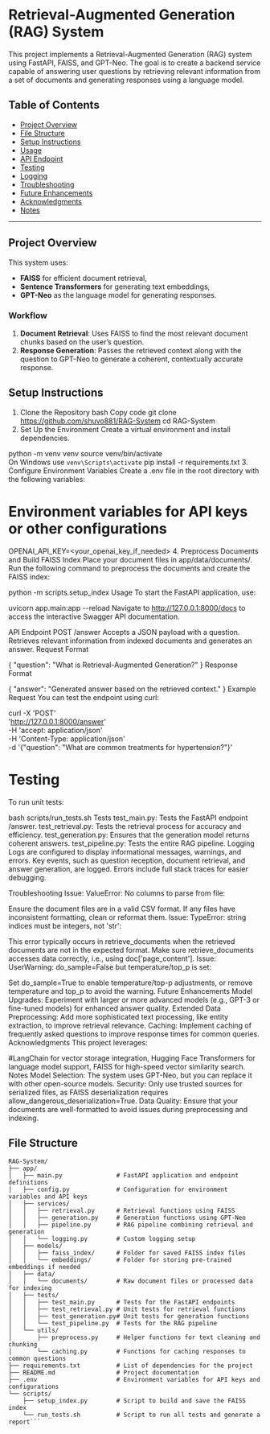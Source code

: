 # Retrieval-Augmented Generation (RAG) System

This project implements a Retrieval-Augmented Generation (RAG) system using FastAPI, FAISS, and GPT-Neo. The goal is to create a backend service capable of answering user questions by retrieving relevant information from a set of documents and generating responses using a language model.

## Table of Contents
- [Project Overview](#project-overview)
- [File Structure](#file-structure)
- [Setup Instructions](#setup-instructions)
- [Usage](#usage)
- [API Endpoint](#api-endpoint)
- [Testing](#testing)
- [Logging](#logging)
- [Troubleshooting](#troubleshooting)
- [Future Enhancements](#future-enhancements)
- [Acknowledgments](#acknowledgments)
- [Notes](#notes)

---

## Project Overview

This system uses:
- **FAISS** for efficient document retrieval,
- **Sentence Transformers** for generating text embeddings,
- **GPT-Neo** as the language model for generating responses.

### Workflow
1. **Document Retrieval**: Uses FAISS to find the most relevant document chunks based on the user’s question.
2. **Response Generation**: Passes the retrieved context along with the question to GPT-Neo to generate a coherent, contextually accurate response.


## Setup Instructions
1. Clone the Repository
bash
Copy code
git clone https://github.com/shuvo881/RAG-System
cd RAG-System
2. Set Up the Environment
Create a virtual environment and install dependencies.

python -m venv venv
source venv/bin/activate   
On Windows use `venv\Scripts\activate`
pip install -r requirements.txt
3. Configure Environment Variables
Create a .env file in the root directory with the following variables:


# Environment variables for API keys or other configurations
OPENAI_API_KEY=<your_openai_key_if_needed>
4. Preprocess Documents and Build FAISS Index
Place your document files in app/data/documents/. Run the following command to preprocess the documents and create the FAISS index:


python -m scripts.setup_index
Usage
To start the FastAPI application, use:


uvicorn app.main:app --reload
Navigate to http://127.0.0.1:8000/docs to access the interactive Swagger API documentation.

API Endpoint
POST /answer
Accepts a JSON payload with a question.
Retrieves relevant information from indexed documents and generates an answer.
Request Format

{
  "question": "What is Retrieval-Augmented Generation?"
}
Response Format

{
  "answer": "Generated answer based on the retrieved context."
}
Example Request
You can test the endpoint using curl:


curl -X 'POST' \
  'http://127.0.0.1:8000/answer' \
  -H 'accept: application/json' \
  -H 'Content-Type: application/json' \
  -d '{"question": "What are common treatments for hypertension?"}'
# Testing
To run unit tests:

bash scripts/run_tests.sh
Tests
test_main.py: Tests the FastAPI endpoint /answer.
test_retrieval.py: Tests the retrieval process for accuracy and efficiency.
test_generation.py: Ensures that the generation model returns coherent answers.
test_pipeline.py: Tests the entire RAG pipeline.
Logging
Logs are configured to display informational messages, warnings, and errors. Key events, such as question reception, document retrieval, and answer generation, are logged. Errors include full stack traces for easier debugging.

Troubleshooting
Issue: ValueError: No columns to parse from file:

Ensure the document files are in a valid CSV format. If any files have inconsistent formatting, clean or reformat them.
Issue: TypeError: string indices must be integers, not 'str':

This error typically occurs in retrieve_documents when the retrieved documents are not in the expected format. Make sure retrieve_documents accesses data correctly, i.e., using doc['page_content'].
Issue: UserWarning: do_sample=False but temperature/top_p is set:

Set do_sample=True to enable temperature/top-p adjustments, or remove temperature and top_p to avoid the warning.
Future Enhancements
Model Upgrades: Experiment with larger or more advanced models (e.g., GPT-3 or fine-tuned models) for enhanced answer quality.
Extended Data Preprocessing: Add more sophisticated text processing, like entity extraction, to improve retrieval relevance.
Caching: Implement caching of frequently asked questions to improve response times for common queries.
Acknowledgments
This project leverages:

#LangChain for vector storage integration,
Hugging Face Transformers for language model support,
FAISS for high-speed vector similarity search.
Notes
Model Selection: The system uses GPT-Neo, but you can replace it with other open-source models.
Security: Only use trusted sources for serialized files, as FAISS deserialization requires allow_dangerous_deserialization=True.
Data Quality: Ensure that your documents are well-formatted to avoid issues during preprocessing and indexing.


## File Structure

```plaintext
RAG-System/
├── app/
│   ├── main.py               # FastAPI application and endpoint definitions
│   ├── config.py             # Configuration for environment variables and API keys
│   ├── services/
│   │   ├── retrieval.py      # Retrieval functions using FAISS
│   │   ├── generation.py     # Generation functions using GPT-Neo
│   │   ├── pipeline.py       # RAG pipeline combining retrieval and generation
│   │   └── logging.py        # Custom logging setup
│   ├── models/
│   │   ├── faiss_index/      # Folder for saved FAISS index files
│   │   └── embeddings/       # Folder for storing pre-trained embeddings if needed
│   ├── data/
│   │   └── documents/        # Raw document files or processed data for indexing
│   ├── tests/
│   │   ├── test_main.py      # Tests for the FastAPI endpoints
│   │   ├── test_retrieval.py # Unit tests for retrieval functions
│   │   ├── test_generation.py# Unit tests for generation functions
│   │   └── test_pipeline.py  # Tests for the RAG pipeline
│   └── utils/
│       ├── preprocess.py     # Helper functions for text cleaning and chunking
│       └── caching.py        # Functions for caching responses to common questions
├── requirements.txt          # List of dependencies for the project
├── README.md                 # Project documentation
├── .env                      # Environment variables for API keys and configurations
└── scripts/
    ├── setup_index.py        # Script to build and save the FAISS index
    └── run_tests.sh          # Script to run all tests and generate a report```



